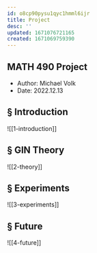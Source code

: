 ```yaml
---
id: o8cp90pysu1qyc1hmml6ijr
title: Project
desc: ''
updated: 1671076721165
created: 1671069759390
---
```

## MATH 490 Project
- Author: Michael Volk
- Date: 2022.12.13

## § Introduction
![[1-introduction]]

## § GIN Theory
![[2-theory]]

## § Experiments
![[3-experiments]]

## § Future
![[4-future]]

